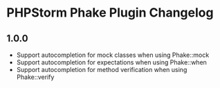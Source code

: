 <!-- Keep a Changelog guide -> https://keepachangelog.com -->

# PHPStorm Phake Plugin Changelog

## 1.0.0

- Support autocompletion for mock classes when using Phake::mock
- Support autocompletion for expectations when using Phake::when
- Support autocompletion for method verification when using Phake::verify
